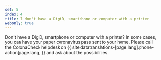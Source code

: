 ```yaml
---
set: 5
index: 4
title: I don't have a DigiD, smartphone or computer with a printer
webonly: true
---
```

Don't have a DigiD, smartphone or computer with a printer? In some cases, you can have your paper coronavirus pass sent to your home.
Please call the CoronaCheck helpdesk on {{ site.datatranslations-[page.lang].phone-action[page.lang] }} and ask about the possibilities.
